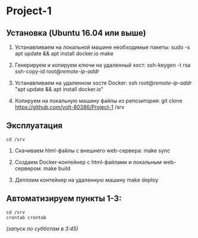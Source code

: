# Project-1

## Установка (Ubuntu 16.04 или выше)

1. Устанавливаем на локальной машине необходимые пакеты:
    sudo -s
    apt update && apt install docker.io make

2. Генерируем и копируем ключи на удаленный хост:
    ssh-keygen -t rsa
    ssh-copy-id root@*remote-ip-addr*

3. Устанавливаем на удаленном хосте Docker:
    ssh root@*remote-ip-addr* "apt update && apt install docker.io"

4. Копируем на локальную машину файлы из репозитория:
    git clone https://github.com/volt-80386/Project-1 /srv

## Эксплуатация
    
    cd /srv
   
1. Скачиваем html-файлы с внешнего web-сервера:
    make sync

2. Создаем Docker-контейнер c html-файлами и локальным web-сервером:
    make build

3. Деплоим контейнер на удаленную машину
    make deploy

## Автоматизируем пункты 1-3:

    cd /srv
    crontab crontab
*(запуск по субботам в 3:45)*
